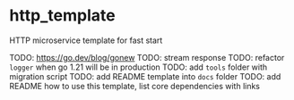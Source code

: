 # http_template
HTTP microservice template for fast start

TODO: https://go.dev/blog/gonew
TODO: stream response
TODO: refactor `logger` when go 1.21 will be in production
TODO: add `tools` folder with migration script
TODO: add README template into `docs` folder
TODO: add README how to use this template, list core dependencies with links